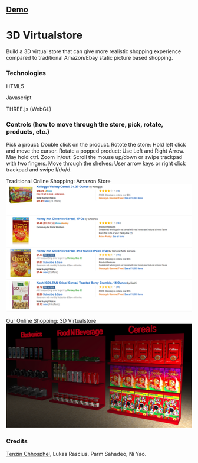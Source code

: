 ## [Demo](https://tenzin15.github.io/virtualstore)

# 3D Virtualstore
Build a 3D virtual store that can give more realistic shopping experience compared to traditional Amazon/Ebay static picture based shopping. 

### Technologies
  HTML5
  
  Javascript
  
  THREE.js (WebGL)

### Controls (how to move through the store, pick, rotate, products, etc.)
Pick a prouct: Double click on the product. 
Rotote the store: Hold left click and move the cursor.
Rotate a popped product: Use Left and Right Arrow. May hold ctrl.
Zoom in/out: Scroll the mouse up/down or swipe trackpad with two fingers.
Move through the shelves: User arrow keys or right click trackpad and swipe l/r/u/d. 

Traditional Online Shopping: Amazon Store
![Amazon Store](images/amazonStore.png)


Our Online Shopping: 3D Virtualstore 
![3D Virtualstore](images/virtualStore.png)

### Credits
[Tenzin Chhosphel](https://www.linkedin.com/in/tenzin15), Lukas Rascius, Parm Sahadeo, Ni Yao.

